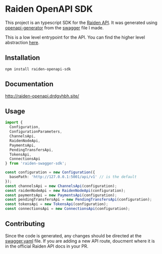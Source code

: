# Raiden OpenAPI SDK

This project is an typescript SDK for the [Raiden API](https://raiden-network.readthedocs.io/en/latest/rest_api.html). It was generated using [openapi-generator](https://github.com/OpenAPITools/openapi-generator) from the [swagger](./swagger.yaml) file I made.

This is a low level entrypoint for the API. You can find the higher level abstraction [here](https://github.com/drdgvhbh/raiden-api-sdk).

## Installation

`npm install raiden-openapi-sdk`

## Documentation

http://raiden-openapi.drdgvhbh.site/

## Usage

```typescript
import {
  Configuration,
  ConfigurationParameters,
  ChannelsApi,
  RaidenNodeApi,
  PaymentsApi,
  PendingTransfersApi,
  TokensApi,
  ConnectionsApi
} from 'raiden-swagger-sdk';

const configuration = new Configuration({
  basePath: 'http://127.0.0.1:5001/api/v1' // is the default
});
const channelsApi = new ChannelsApi(configuration);
const raidenNodeApi = new RaidenNodeApi(configuration);
const paymentsApi = new PaymentsApi(configuration);
const pendingTransfersApi = new PendingTransfersApi(configuration);
const tokensApi = new TokensApi(configuration);
const connectionsApi = new ConnectionsApi(configuration);
```

## Contributing

Since the code is generated, any changes should be directed at the [swagger.yaml](./swagger.yaml) file. If you are adding a new API route, doucment where it is in the official Raiden API docs in your PR.
